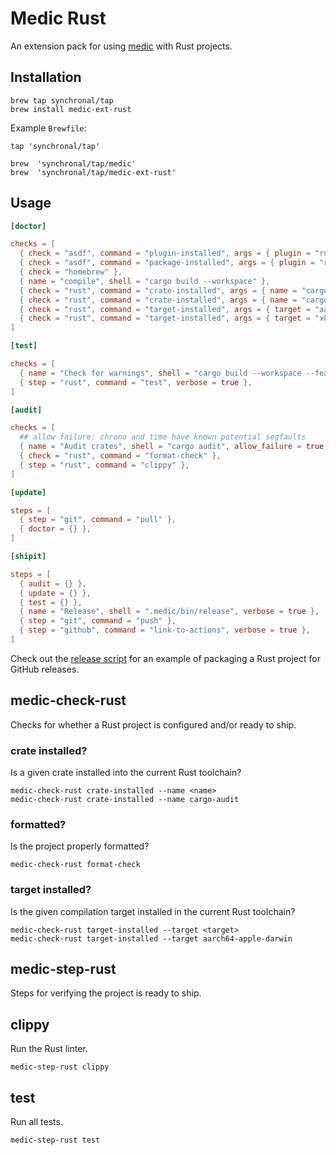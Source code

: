 # Medic Rust

An extension pack for using [medic](https://github.com/synchronal/medic-rs)
with Rust projects.

## Installation

```shell
brew tap synchronal/tap
brew install medic-ext-rust
```

Example `Brewfile`:

```shell
tap 'synchronal/tap'

brew  'synchronal/tap/medic'
brew  'synchronal/tap/medic-ext-rust'
```

## Usage

```toml
[doctor]

checks = [
  { check = "asdf", command = "plugin-installed", args = { plugin = "rust" } },
  { check = "asdf", command = "package-installed", args = { plugin = "rust" } },
  { check = "homebrew" },
  { name = "compile", shell = "cargo build --workspace" },
  { check = "rust", command = "crate-installed", args = { name = "cargo-audit" } },
  { check = "rust", command = "crate-installed", args = { name = "cargo-outdated" } },
  { check = "rust", command = "target-installed", args = { target = "aarch64-apple-darwin" } },
  { check = "rust", command = "target-installed", args = { target = "x86_64-apple-darwin" } },
]

[test]

checks = [
  { name = "Check for warnings", shell = "cargo build --workspace --features strict" },
  { step = "rust", command = "test", verbose = true },
]

[audit]

checks = [
  ## allow failure: chrono and time have known potential segfaults
  { name = "Audit crates", shell = "cargo audit", allow_failure = true, verbose = true },
  { check = "rust", command = "format-check" },
  { step = "rust", command = "clippy" },
]

[update]

steps = [
  { step = "git", command = "pull" },
  { doctor = {} },
]

[shipit]

steps = [
  { audit = {} },
  { update = {} },
  { test = {} },
  { name = "Release", shell = ".medic/bin/release", verbose = true },
  { step = "git", command = "push" },
  { step = "github", command = "link-to-actions", verbose = true },
]
```

Check out the [release script](https://github.com/synchronal/medic-ext-rust/blob/main/.medic/bin/release)
for an example of packaging a Rust project for GitHub releases.

## medic-check-rust

Checks for whether a Rust project is configured and/or ready to ship.

### crate installed?

Is a given crate installed into the current Rust toolchain?

```shell
medic-check-rust crate-installed --name <name>
medic-check-rust crate-installed --name cargo-audit
```

### formatted?

Is the project properly formatted?

```shell
medic-check-rust format-check
```

### target installed?

Is the given compilation target installed in the current Rust toolchain?

```shell
medic-check-rust target-installed --target <target>
medic-check-rust target-installed --target aarch64-apple-darwin
```


## medic-step-rust

Steps for verifying the project is ready to ship.

## clippy

Run the Rust linter.

```shell
medic-step-rust clippy
```

## test

Run all tests.

```shell
medic-step-rust test
```

